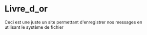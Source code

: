 # Livre_d_or
Ceci est une juste un site permettant d'enregistrer nos messages en utilisant le système de fichier

